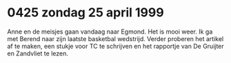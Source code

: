 # 0425 zondag 25 april 1999
Anne en de meisjes gaan vandaag naar Egmond. Het is mooi weer. Ik ga met Berend naar zijn laatste basketbal wedstrijd. Verder proberen het artikel af te maken, een stukje voor TC te schrijven en het rapportje van De Gruijter en Zandvliet te lezen.